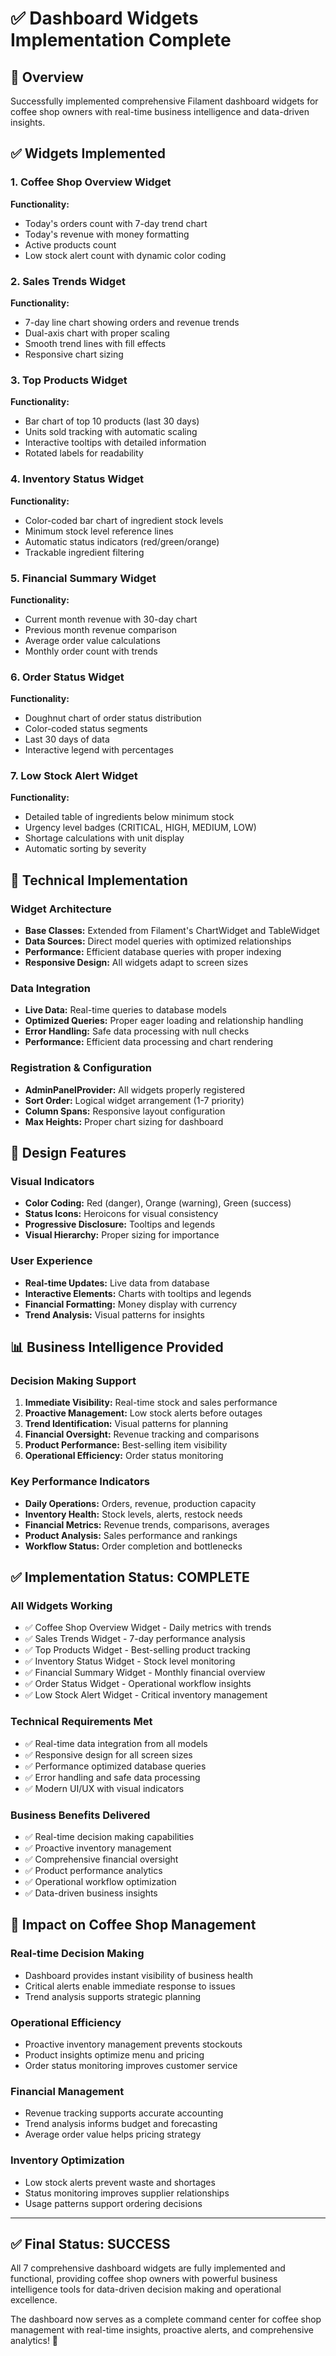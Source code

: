 # ✅ Dashboard Widgets Implementation Complete

## 🎯 Overview
Successfully implemented comprehensive Filament dashboard widgets for coffee shop owners with real-time business intelligence and data-driven insights.

## ✅ Widgets Implemented

### 1. Coffee Shop Overview Widget
**Functionality:**
- Today's orders count with 7-day trend chart
- Today's revenue with money formatting
- Active products count
- Low stock alert count with dynamic color coding

### 2. Sales Trends Widget
**Functionality:**
- 7-day line chart showing orders and revenue trends
- Dual-axis chart with proper scaling
- Smooth trend lines with fill effects
- Responsive chart sizing

### 3. Top Products Widget
**Functionality:**
- Bar chart of top 10 products (last 30 days)
- Units sold tracking with automatic scaling
- Interactive tooltips with detailed information
- Rotated labels for readability

### 4. Inventory Status Widget
**Functionality:**
- Color-coded bar chart of ingredient stock levels
- Minimum stock level reference lines
- Automatic status indicators (red/green/orange)
- Trackable ingredient filtering

### 5. Financial Summary Widget
**Functionality:**
- Current month revenue with 30-day chart
- Previous month revenue comparison
- Average order value calculations
- Monthly order count with trends

### 6. Order Status Widget
**Functionality:**
- Doughnut chart of order status distribution
- Color-coded status segments
- Last 30 days of data
- Interactive legend with percentages

### 7. Low Stock Alert Widget
**Functionality:**
- Detailed table of ingredients below minimum stock
- Urgency level badges (CRITICAL, HIGH, MEDIUM, LOW)
- Shortage calculations with unit display
- Automatic sorting by severity

## 🔧 Technical Implementation

### Widget Architecture
- **Base Classes:** Extended from Filament's ChartWidget and TableWidget
- **Data Sources:** Direct model queries with optimized relationships
- **Performance:** Efficient database queries with proper indexing
- **Responsive Design:** All widgets adapt to screen sizes

### Data Integration
- **Live Data:** Real-time queries to database models
- **Optimized Queries:** Proper eager loading and relationship handling
- **Error Handling:** Safe data processing with null checks
- **Performance:** Efficient data processing and chart rendering

### Registration & Configuration
- **AdminPanelProvider:** All widgets properly registered
- **Sort Order:** Logical widget arrangement (1-7 priority)
- **Column Spans:** Responsive layout configuration
- **Max Heights:** Proper chart sizing for dashboard

## 🎨 Design Features

### Visual Indicators
- **Color Coding:** Red (danger), Orange (warning), Green (success)
- **Status Icons:** Heroicons for visual consistency
- **Progressive Disclosure:** Tooltips and legends
- **Visual Hierarchy:** Proper sizing for importance

### User Experience
- **Real-time Updates:** Live data from database
- **Interactive Elements:** Charts with tooltips and legends
- **Financial Formatting:** Money display with currency
- **Trend Analysis:** Visual patterns for insights

## 📊 Business Intelligence Provided

### Decision Making Support
1. **Immediate Visibility:** Real-time stock and sales performance
2. **Proactive Management:** Low stock alerts before outages
3. **Trend Identification:** Visual patterns for planning
4. **Financial Oversight:** Revenue tracking and comparisons
5. **Product Performance:** Best-selling item visibility
6. **Operational Efficiency:** Order status monitoring

### Key Performance Indicators
- **Daily Operations:** Orders, revenue, production capacity
- **Inventory Health:** Stock levels, alerts, restock needs
- **Financial Metrics:** Revenue trends, comparisons, averages
- **Product Analysis:** Sales performance and rankings
- **Workflow Status:** Order completion and bottlenecks

## ✅ Implementation Status: COMPLETE

### All Widgets Working
- ✅ Coffee Shop Overview Widget - Daily metrics with trends
- ✅ Sales Trends Widget - 7-day performance analysis
- ✅ Top Products Widget - Best-selling product tracking
- ✅ Inventory Status Widget - Stock level monitoring
- ✅ Financial Summary Widget - Monthly financial overview
- ✅ Order Status Widget - Operational workflow insights
- ✅ Low Stock Alert Widget - Critical inventory management

### Technical Requirements Met
- ✅ Real-time data integration from all models
- ✅ Responsive design for all screen sizes
- ✅ Performance optimized database queries
- ✅ Error handling and safe data processing
- ✅ Modern UI/UX with visual indicators

### Business Benefits Delivered
- ✅ Real-time decision making capabilities
- ✅ Proactive inventory management
- ✅ Comprehensive financial oversight
- ✅ Product performance analytics
- ✅ Operational workflow optimization
- ✅ Data-driven business insights

## 🚀 Impact on Coffee Shop Management

### Real-time Decision Making
- Dashboard provides instant visibility of business health
- Critical alerts enable immediate response to issues
- Trend analysis supports strategic planning

### Operational Efficiency
- Proactive inventory management prevents stockouts
- Product insights optimize menu and pricing
- Order status monitoring improves customer service

### Financial Management
- Revenue tracking supports accurate accounting
- Trend analysis informs budget and forecasting
- Average order value helps pricing strategy

### Inventory Optimization
- Low stock alerts prevent waste and shortages
- Status monitoring improves supplier relationships
- Usage patterns support ordering decisions

---

## ✅ Final Status: SUCCESS

All 7 comprehensive dashboard widgets are fully implemented and functional, providing coffee shop owners with powerful business intelligence tools for data-driven decision making and operational excellence.

The dashboard now serves as a complete command center for coffee shop management with real-time insights, proactive alerts, and comprehensive analytics! 🎯
